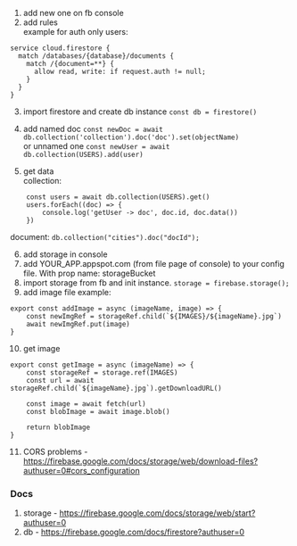 1. add new one on fb console
2. add rules  
   example for auth only users:

```
service cloud.firestore {
  match /databases/{database}/documents {
    match /{document=**} {
      allow read, write: if request.auth != null;
    }
  }
}
```

3. import firestore and create db instance `const db = firestore()`
4. add named doc `const newDoc = await db.collection('collection').doc('doc').set(objectName)`  
   or unnamed one `const newUser = await db.collection(USERS).add(user)`

5. get data  
   collection:

```
	const users = await db.collection(USERS).get()
	users.forEach((doc) => {
		console.log('getUser -> doc', doc.id, doc.data())
	})
```

document: `db.collection("cities").doc("docId");`

6. add storage in console
7. add YOUR_APP.appspot.com (from file page of console) to your config file. With prop name: storageBucket
8. import storage from fb and init instance. `storage = firebase.storage();`
9. add image file example:

```
export const addImage = async (imageName, image) => {
	const newImgRef = storageRef.child(`${IMAGES}/${imageName}.jpg`)
	await newImgRef.put(image)
}
```

10. get image

```
export const getImage = async (imageName) => {
	const storageRef = storage.ref(IMAGES)
	const url = await storageRef.child(`${imageName}.jpg`).getDownloadURL()

	const image = await fetch(url)
	const blobImage = await image.blob()

	return blobImage
}
```

11. CORS problems - https://firebase.google.com/docs/storage/web/download-files?authuser=0#cors_configuration

### Docs

1. storage - https://firebase.google.com/docs/storage/web/start?authuser=0
2. db - https://firebase.google.com/docs/firestore?authuser=0
